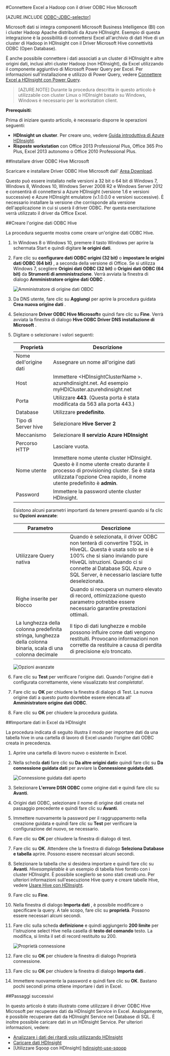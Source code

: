 <properties
   pageTitle="Connettere Excel a Hadoop con il Driver ODBC Hive | Microsoft Azure"
   description="Informazioni su come configurare e usare il driver ODBC Hive Microsoft per Excel per eseguire query sui dati in un cluster di HDInsight."
   services="hdinsight"
   documentationCenter=""
   authors="mumian"
   manager="jhubbard"
   tags="azure-portal"
   editor="cgronlun"/>

<tags
   ms.service="hdinsight"
   ms.devlang="na"
   ms.topic="article"
   ms.tgt_pltfrm="na"
   ms.workload="big-data"
   ms.date="10/19/2016"
   ms.author="jgao"/>

#<a name="connect-excel-to-hadoop-with-the-microsoft-hive-odbc-driver"></a>Connettere Excel a Hadoop con il driver ODBC Hive Microsoft

[AZURE.INCLUDE [ODBC-JDBC-selector](../../includes/hdinsight-selector-odbc-jdbc.md)]

Microsoft dati si integra componenti Microsoft Business Intelligence (BI) con i cluster Hadoop Apache distribuiti da Azure HDInsight. Esempio di questa integrazione è la possibilità di connettersi Excel all'archivio di dati Hive di un cluster di Hadoop in HDInsight con il Driver Microsoft Hive connettività ODBC (Open Database).

È anche possibile connettere i dati associati a un cluster di HDInsight e altre origini dati, inclusi altri cluster Hadoop (non HDInsight), da Excel utilizzando il componente aggiuntivo di Microsoft Power Query per Excel. Per informazioni sull'installazione e utilizzo di Power Query, vedere [Connettere Excel a HDInsight con Power Query][hdinsight-power-query].

> [AZURE.NOTE] Durante la procedura descritta in questo articolo è utilizzabile con cluster Linux o HDInsight basato su Windows, Windows è necessario per la workstation client.

**Prerequisiti**:

Prima di iniziare questo articolo, è necessario disporre le operazioni seguenti:

- **HDInsight un cluster**. Per creare uno, vedere [Guida introduttiva di Azure HDInsight][hdinsight-get-started].
- **Risposte workstation** con Office 2013 Professional Plus, Office 365 Pro Plus, Excel 2013 autonomo o Office 2010 Professional Plus.


##<a name="install-microsoft-hive-odbc-driver"></a>Installare driver ODBC Hive Microsoft

Scaricare e installare Driver ODBC Hive Microsoft dall' [Area Download][hive-odbc-driver-download].

Questo può essere installato nelle versioni a 32 bit o 64 bit di Windows 7, Windows 8, Windows 10, Windows Server 2008 R2 e Windows Server 2012 e consentirà di connettersi a Azure HDInsight (versione 1.6 e versioni successive) e Azure HDInsight emulatore (v.1.0.0.0 e versioni successive). È necessario installare la versione che corrisponde alla versione dell'applicazione in cui si userà il driver ODBC. Per questa esercitazione verrà utilizzato il driver da Office Excel.

##<a name="create-hive-odbc-data-source"></a>Creare l'origine dati ODBC Hive

La procedura seguente mostra come creare un'origine dati ODBC Hive.

1. In Windows 8 o Windows 10, premere il tasto Windows per aprire la schermata Start e quindi digitare **le origini dati**.
2. Fare clic su **configurare dati ODBC origini (32 bit)** o **impostare le origini dati ODBC (64 bit)** , a seconda della versione di Office. Se si utilizza Windows 7, scegliere **Origini dati ODBC (32 bit)** o **Origini dati ODBC (64 bit)** da **Strumenti di amministrazione**. Verrà avviata la finestra di dialogo **Amministratore origine dati ODBC** .

    ![Amministratore di origine dati OBDC][img-hdi-simbahiveodbc-datasource-admin]

3. Da DNS utente, fare clic su **Aggiungi** per aprire la procedura guidata **Crea nuova origine dati** .
4. Selezionare **Driver ODBC Hive Microsoft**e quindi fare clic su **Fine**. Verrà avviata la finestra di dialogo **Hive ODBC Driver DNS installazione di Microsoft** .

5. Digitare o selezionare i valori seguenti:

    Proprietà|Descrizione
    ---|---
    Nome dell'origine dati|Assegnare un nome all'origine dati
    Host|Immettere &lt;HDInsightClusterName >. azurehdinsight.net. Ad esempio myHDICluster.azurehdinsight.net
    Porta|Utilizzare <strong>443</strong>. (Questa porta è stata modificata da 563 alla porta 443.)
    Database|Utilizzare <strong>predefinito</strong>.
    Tipo di Server hive|Selezionare <strong>Hive Server 2</strong>
    Meccanismo|Selezionare <strong>Il servizio Azure HDInsight</strong>
    Percorso HTTP|Lasciare vuota.
    Nome utente|Immettere nome utente cluster HDInsight. Questo è il nome utente creato durante il processo di provisioning cluster. Se è stata utilizzata l'opzione Crea rapido, il nome utente predefinito è <strong>admin</strong>.
    Password|Immettere la password utente cluster HDInsight.
    </table>

    Esistono alcuni parametri importanti da tenere presenti quando si fa clic su **Opzioni avanzate**:

    Parametro|Descrizione
    ---|---
    Utilizzare Query nativa|Quando è selezionata, il driver ODBC non tenterà di convertire TSQL in HiveQL. Questa è usata solo se si è 100% che si siano inviando pure HiveQL istruzioni. Quando ci si connette al Database SQL Azure o SQL Server, è necessario lasciare tutte deselezionata.
    Righe inserite per blocco|Quando si recupera un numero elevato di record, ottimizzazione questo parametro potrebbe essere necessario garantire prestazioni ottimali.
    La lunghezza della colonna predefinita stringa, lunghezza della colonna binaria, scala di una colonna decimale|Il tipo di dati lunghezze e mobile possono influire come dati vengono restituiti. Provocano informazioni non corrette da restituire a causa di perdita di precisione e/o troncato.


    ![Opzioni avanzate][img-HiveOdbc-DataSource-AdvancedOptions]

6. Fare clic su **Test** per verificare l'origine dati. Quando l'origine dati è configurata correttamente, viene visualizzato *test completata!*.
7. Fare clic su **OK** per chiudere la finestra di dialogo di Test. La nuova origine dati a questo punto dovrebbe essere elencata all' **Amministratore origine dati ODBC**.
8. Fare clic su **OK** per chiudere la procedura guidata.

##<a name="import-data-into-excel-from-hdinsight"></a>Importare dati in Excel da HDInsight

La procedura indicata di seguito illustra il modo per importare dati da una tabella hive in una cartella di lavoro di Excel usando l'origine dati ODBC creata in precedenza.

1. Aprire una cartella di lavoro nuovo o esistente in Excel.
2. Nella scheda **dati** fare clic su **Da altre origini dati**e quindi fare clic su **Da connessione guidata dati** per avviare la **Connessione guidata dati**.

    ![Connessione guidata dati aperto][img-hdi-simbahiveodbc.excel.dataconnection]

3. Selezionare **L'errore DSN ODBC** come origine dati e quindi fare clic su **Avanti**.
4. Origini dati ODBC, selezionare il nome di origine dati creata nel passaggio precedente e quindi fare clic su **Avanti**.
5. Immettere nuovamente la password per il raggruppamento nella creazione guidata e quindi fare clic su **Test** per verificare la configurazione del nuovo, se necessario.
6. Fare clic su **OK** per chiudere la finestra di dialogo di test.
7. Fare clic su **OK**. Attendere che la finestra di dialogo **Seleziona Database e tabella** aprire. Possono essere necessari alcuni secondi.
8. Selezionare la tabella che si desidera importare e quindi fare clic su **Avanti**. *Hivesampletable* è un esempio di tabella hive fornito con i cluster HDInsight.  È possibile sceglierlo se sono stati creati uno. Per ulteriori informazioni sull'esecuzione Hive query e creare tabelle Hive, vedere [Usare Hive con HDInsight][hdinsight-use-hive].
8. Fare clic su **Fine**.
9. Nella finestra di dialogo **Importa dati** , è possibile modificare o specificare la query. A tale scopo, fare clic su **proprietà**. Possono essere necessari alcuni secondi.
10. Fare clic sulla scheda **definizione** e quindi aggiungerlo **200 limite** per l'istruzione select Hive nella casella di **testo del comando** testo. La modifica, si limita il set di record restituito su 200.

    ![Proprietà connessione][img-hdi-simbahiveodbc-excel-connectionproperties]

11. Fare clic su **OK** per chiudere la finestra di dialogo Proprietà connessione.
12. Fare clic su **OK** per chiudere la finestra di dialogo **Importa dati** .  
13. Immettere nuovamente la password e quindi fare clic su **OK**. Bastano pochi secondi prima ottiene importare i dati in Excel.

##<a name="next-steps"></a>Passaggi successivi

In questo articolo è stato illustrato come utilizzare il driver ODBC Hive Microsoft per recuperare dati da HDInsight Service in Excel. Analogamente, è possibile recuperare dati da HDInsight Service nel Database di SQL. È inoltre possibile caricare dati in un HDInsight Service. Per ulteriori informazioni, vedere:

- [Analizzare i dati dei ritardi volo utilizzando HDInsight][hdinsight-analyze-flight-data]
- [Caricare dati HDInsight][hdinsight-upload-data]
- [Utilizzare Sqoop con HDInsight] [hdinsight-use-sqoop]


[hdinsight-use-sqoop]: hdinsight-use-sqoop.md
[hdinsight-analyze-flight-data]: hdinsight-analyze-flight-delay-data.md
[hdinsight-use-hive]: hdinsight-use-hive.md
[hdinsight-upload-data]: hdinsight-upload-data.md
[hdinsight-power-query]: hdinsight-connect-excel-power-query.md
[hdinsight-get-started]: hdinsight-hadoop-tutorial-get-started-windows.md

[hive-odbc-driver-download]: http://go.microsoft.com/fwlink/?LinkID=286698

[img-hdi-simbahiveodbc-datasource-admin]: ./media/hdinsight-connect-excel-hive-ODBC-driver/HDI.SimbaHiveOdbc.DataSourceAdmin1.png
[img-HiveOdbc-DataSource-AdvancedOptions]: ./media/hdinsight-connect-excel-hive-ODBC-driver/HDI.HiveOdbc.DataSource.AdvancedOptions1.png
[img-hdi-simbahiveodbc-excel-connectionproperties]: ./media/hdinsight-connect-excel-hive-ODBC-driver/HDI.SimbaHiveODBC.Excel.ConnectionProperties1.png
[img-hdi-simbahiveodbc.excel.dataconnection]: ./media/hdinsight-connect-excel-hive-ODBC-driver/HDI.SimbaHiveOdbc.Excel.DataConnection1.png
